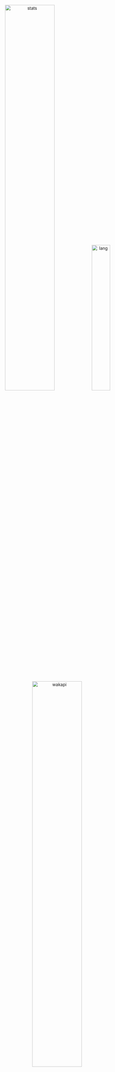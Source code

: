 <p align="center">
 <img width="57%" alt="stats" src="https://github-readme-stats.vercel.app/api?username=saboooor&show_icons=true&hide_border=true&count_private=true&theme=tokyonight&bg_color=00000000&custom_title=Statistics">
 <img width="35%" alt="lang" src="https://github-readme-stats.vercel.app/api/top-langs/?username=saboooor&layout=compact&hide_border=true&langs_count=10&theme=tokyonight&bg_color=00000000&custom_title=Languages" />
 <img width="57%" alt="wakapi" src="https://github-readme-stats.vercel.app/api/wakatime?username=sab&api_domain=wakapi.luminescent.dev&hide_border=true&bg_color=00000000&theme=tokyonight&custom_title=Wakapi+Stats+%28All+Time%29&layout=compact">
</p>
